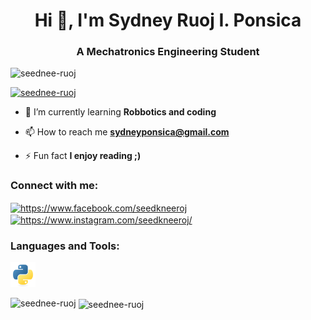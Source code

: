 <h1 align="center">Hi 👋, I'm Sydney Ruoj I. Ponsica</h1>
<h3 align="center">A Mechatronics Engineering Student</h3>


<p align="left"> <img src="https://komarev.com/ghpvc/?username=seednee-ruoj&label=Profile%20views&color=0e75b6&style=flat" alt="seednee-ruoj" /> </p>

<p align="left"> <a href="https://github.com/ryo-ma/github-profile-trophy"><img src="https://github-profile-trophy.vercel.app/?username=seednee-ruoj" alt="seednee-ruoj" /></a> </p>

- 🌱 I’m currently learning **Robbotics and coding**

- 📫 How to reach me **sydneyponsica@gmail.com**

- ⚡ Fun fact **I enjoy reading ;)**

<h3 align="left">Connect with me:</h3>
<p align="left">
<a href="https://fb.com/https://www.facebook.com/seedkneeroj" target="blank"><img align="center" src="https://raw.githubusercontent.com/rahuldkjain/github-profile-readme-generator/master/src/images/icons/Social/facebook.svg" alt="https://www.facebook.com/seedkneeroj" height="30" width="40" /></a>
<a href="https://instagram.com/https://www.instagram.com/seedkneeroj/" target="blank"><img align="center" src="https://raw.githubusercontent.com/rahuldkjain/github-profile-readme-generator/master/src/images/icons/Social/instagram.svg" alt="https://www.instagram.com/seedkneeroj/" height="30" width="40" /></a>
</p>

<h3 align="left">Languages and Tools:</h3>
<p align="left"> <a href="https://www.python.org" target="_blank" rel="noreferrer"> <img src="https://raw.githubusercontent.com/devicons/devicon/master/icons/python/python-original.svg" alt="python" width="40" height="40"/> </a> </p>

<p><img align="left" src="https://github-readme-stats.vercel.app/api/top-langs?username=seednee-ruoj&show_icons=true&locale=en&layout=compact" alt="seednee-ruoj" /></p>

<p>&nbsp;<img align="center" src="https://github-readme-stats.vercel.app/api?username=seednee-ruoj&show_icons=true&locale=en" alt="seednee-ruoj" /></p>
